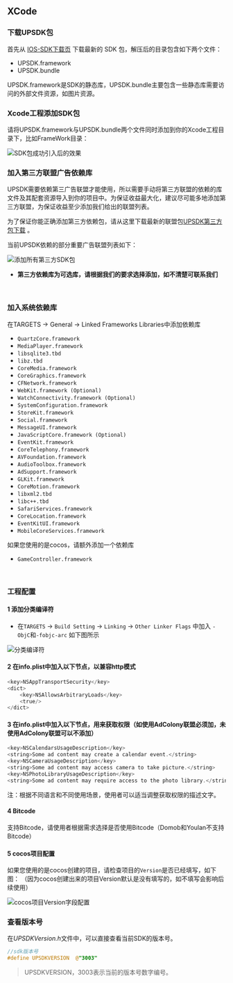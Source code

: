 ## XCode

### 下载UPSDK包
首先从 [IOS-SDK下载页](http://ads-sdk-doc.haloapps.com/docs/show/13 "SDK下载页面") 下载最新的 SDK 包，解压后的目录包含如下两个文件：

- UPSDK.framework
- UPSDK.bundle

UPSDK.framework是SDK的静态库，UPSDK.bundle主要包含一些静态库需要访问的外部文件资源，如图片资源。
</br>

### Xcode工程添加SDK包
请将UPSDK.framework与UPSDK.bundle两个文件同时添加到你的Xcode工程目录下，比如FrameWork目录：

![SDK包成功引入后的效果](http://docc.upltv.com/uploads/201805/5af568523c6de_5af56852.png "SDK包成功引入后的效果")
</br>

### 加入第三方联盟广告依赖库
UPSDK需要依赖第三广告联盟才能使用，所以需要手动将第三方联盟的依赖的库文件及其配套资源导入到你的项目中。为保证收益最大化，建议尽可能多地添加第三方联盟，为保证收益至少添加我们给出的联盟列表。

为了保证你能正确添加第三方依赖包，请从这里下载最新的联盟包[UPSDK第三方包下载](http://ads-sdk-doc.haloapps.com/docs/show/13 "SDK第三方包下载") 。

当前UPSDK依赖的部分重要广告联盟列表如下：

![添加所有第三方SDK包](http://docc.upltv.com/uploads/201805/5af569379d9bb_5af56937.png "添加所有第三方SDK包")

- **第三方依赖库为可选库，请根据我们的要求选择添加，如不清楚可联系我们**


</br>

### 加入系统依赖库

在TARGETS → General → Linked Frameworks Libraries中添加依赖库

- `QuartzCore.framework`
- `MediaPlayer.framework`
- `libsqlite3.tbd`
- `libz.tbd`
- `CoreMedia.framework`
- `CoreGraphics.framework`
- `CFNetwork.framework`
- `WebKit.framework (Optional)`
- `WatchConnectivity.framework (Optional)`
- `SystemConfiguration.framework`
- `StoreKit.framework`
- `Social.framework`
- `MessageUI.framework`
- `JavaScriptCore.framework (Optional)`
- `EventKit.framework`
- `CoreTelephony.framework`
- `AVFoundation.framework`
- `AudioToolbox.framework`
- `AdSupport.framework`
- `GLKit.framework`
- `CoreMotion.framework`
- `libxml2.tbd`
- `libc++.tbd`
- `SafariServices.framework`
- `CoreLocation.framework`
- `EventKitUI.framework`
- `MobileCoreServices.framework`

如果您使用的是cocos，请额外添加一个依赖库

- `GameController.framework`
<br>

### 工程配置
#### 1 添加分类编译符

- 在`TARGETS` → `Build Setting` → `Linking` → `Other Linker Flags` 中加入 `-ObjC`和`-fobjc-arc` 如下图所示

![分类编译符](http://docc.upltv.com/uploads/201709/59afb0af0f8bd_59afb0af.png "分类编译符")
  
#### 2 在info.plist中加入以下节点，以兼容http模式

```objective-c
<key>NSAppTransportSecurity</key>
<dict>
	<key>NSAllowsArbitraryLoads</key>
	<true/>
</dict>
```

#### 3 在info.plist中加入以下节点，用来获取权限（如使用AdColony联盟必须加，未使用AdColony联盟可以不添加）
```objective-c
<key>NSCalendarsUsageDescription</key>
<string>Some ad content may create a calendar event.</string>
<key>NSCameraUsageDescription</key>
<string>Some ad content may access camera to take picture.</string>
<key>NSPhotoLibraryUsageDescription</key>
<string>Some ad content may require access to the photo library.</string>
```

注：根据不同语言和不同使用场景，使用者可以适当调整获取权限的描述文字。
<br>

#### 4 Bitcode
支持Bitcode，请使用者根据需求选择是否使用Bitcode（Domob和Youlan不支持Bitcode）

#### 5 cocos项目配置
如果您使用的是cocos创建的项目，请检查项目的`Version`是否已经填写，如下图：
（因为cocos创建出来的项目Version默认是没有填写的，如不填写会影响后续使用）

![cocos项目Version字段配置](http://docc.upltv.com/uploads/201709/59afb01ec7612_59afb01e.png "cocos项目Version字段配置")
<br>

### 查看版本号
在*UPSDKVersion.h*文件中，可以直接查看当前SDK的版本号。

```objective-c
//sdk版本号
#define UPSDKVERSION  @"3003"
```
> UPSDKVERSION，3003表示当前的版本号数字编号。
